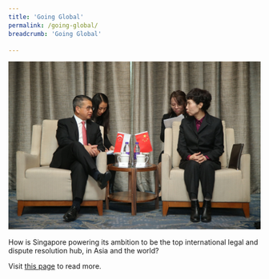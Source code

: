 ```yaml
---
title: 'Going Global'
permalink: /going-global/
breadcrumb: 'Going Global'

---
```


<div class="image">
  <img src="/images/GoingGlobal2.jpg/" title="Going Global" alt="Going Global">
</div>

How is Singapore powering its ambition to be the top international legal and dispute resolution hub, in Asia and the world? 

Visit [this page](/articles/going-global/) to read more. 
